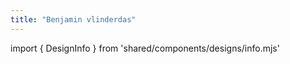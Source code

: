 ```yaml
---
title: "Benjamin vlinderdas"
---
```


import { DesignInfo } from 'shared/components/designs/info.mjs'

<DesignInfo design='benjamin' docs />


